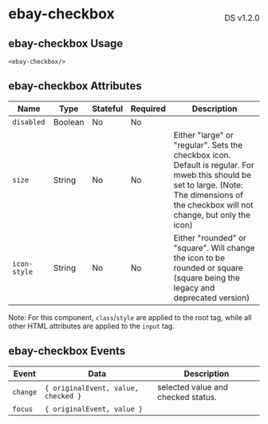 <h1 style="display: flex; justify-content: space-between; align-items: center;">
    <span>
        ebay-checkbox
    </span>
    <span style="font-weight: normal; font-size: medium; margin-bottom: -15px;">
        DS v1.2.0
    </span>
</h1>

## ebay-checkbox Usage

```marko
<ebay-checkbox/>
```

## ebay-checkbox Attributes

Name | Type | Stateful | Required | Description
--- | --- | --- | --- | ---
`disabled` | Boolean | No | No |
`size` | String | No | No | Either "large" or "regular". Sets the checkbox icon. Default is regular. For mweb this should be set to large. (Note: The dimensions of the checkbox will not change, but only the icon)
`icon-style` | String | No | No | Either "rounded" or "square". Will change the icon to be rounded or square (square being the legacy and deprecated version)

Note: For this component, `class`/`style` are applied to the root tag, while all other HTML attributes are applied to the `input` tag.

## ebay-checkbox Events

Event | Data | Description
--- | --- | --
`change` | `{ originalEvent, value, checked }` | selected value and checked status.
`focus` | `{ originalEvent, value }` |
